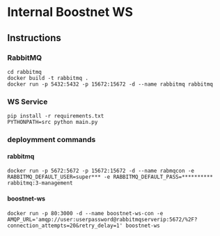 # Internal Boostnet WS

## Instructions

### RabbitMQ

```shell
cd rabbitmq
docker build -t rabbitmq .
docker run -p 5432:5432 -p 15672:15672 -d --name rabbitmq rabbitmq
```

### WS Service

```shell
pip install -r requirements.txt
PYTHONPATH=src python main.py
```

### deploymment commands
#### rabbitmq
```shell
docker run -p 5672:5672 -p 15672:15672 -d --name rabmqcon -e RABBITMQ_DEFAULT_USER=super*** -e RABBITMQ_DEFAULT_PASS=********** rabbitmq:3-management
```

#### boostnet-ws
```shell
docker run -p 80:3000 -d --name boostnet-ws-con -e AMQP_URL='amqp://user:userpassword@rabbitmqserverip:5672/%2F?connection_attempts=20&retry_delay=1' boostnet-ws
```
